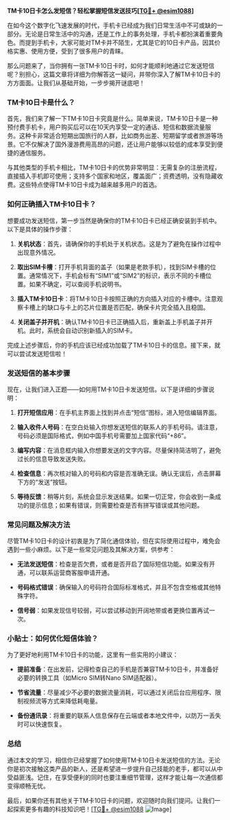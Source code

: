 **TM卡10日卡怎么发短信？轻松掌握短信发送技巧[[TG💪+ @esim1088](https://t.me/s/esim1088)]**

在如今这个数字化飞速发展的时代，手机卡已经成为我们日常生活中不可或缺的一部分。无论是日常生活中的沟通，还是工作上的事务处理，手机卡都扮演着重要角色。而提到手机卡，大家可能对TM卡并不陌生，尤其是它的10日卡产品，因其价格实惠、使用方便，受到了很多用户的青睐。

那么问题来了，当你拥有一张TM卡10日卡时，如何才能顺利地通过它发送短信呢？别担心，这篇文章将详细为你解答这一疑问，并带你深入了解TM卡10日卡的方方面面。让我们从基础开始，一步步揭开谜底吧！

### TM卡10日卡是什么？

首先，我们来了解一下TM卡10日卡究竟是什么。简单来说，TM卡10日卡是一种预付费手机卡，用户购买后可以在10天内享受一定的通话、短信和数据流量服务。这种卡非常适合短期出国旅行的人群，比如商务出差、短期留学或者旅游等场景。它不仅解决了国外漫游费用高昂的问题，还让用户能够以较低的成本享受到便捷的通信服务。

与其他类型的手机卡相比，TM卡10日卡的优势非常明显：无需复杂的注册流程，直接插入手机即可使用；支持多个国家和地区，覆盖面广；资费透明，没有隐藏收费。这些特点使得TM卡10日卡成为越来越多用户的首选。

### 如何正确插入TM卡10日卡？

想要成功发送短信，第一步当然是确保你的TM卡10日卡已经正确安装到手机中。以下是具体的操作步骤：

1. **关机状态**：首先，请确保你的手机处于关机状态。这是为了避免在操作过程中出现意外情况。
   
2. **取出SIM卡槽**：打开手机背面的盖子（如果是老款手机），找到SIM卡槽的位置。通常情况下，手机会标有“SIM1”或“SIM2”的标识，表示不同的卡槽位置。如果不确定，可以查阅手机说明书。

3. **插入TM卡10日卡**：将TM卡10日卡按照正确的方向插入对应的卡槽中。注意观察卡槽上的缺口与卡上的芯片位置是否匹配，确保卡片完全插入且稳固。

4. **关闭盖子并开机**：确认TM卡10日卡已正确插入后，重新盖上手机盖子并开机。此时，系统会自动识别新插入的SIM卡。

完成上述步骤后，你的手机应该已经成功加载了TM卡10日卡的信息。接下来，就可以尝试发送短信啦！

### 发送短信的基本步骤

现在，让我们进入正题——如何用TM卡10日卡发送短信。以下是详细的步骤说明：

1. **打开短信应用**：在手机主界面上找到并点击“短信”图标，进入短信编辑界面。

2. **输入收件人号码**：在空白处输入你想发送短信的联系人的手机号码。请注意，号码必须是国际格式，例如中国手机号需要加上国家代码“+86”。

3. **编写内容**：在消息框内输入你想要发送的文字内容。尽量保持简洁明了，避免过长的信息导致发送失败。

4. **检查信息**：再次核对输入的号码和内容是否准确无误。确认无误后，点击屏幕下方的“发送”按钮。

5. **等待反馈**：稍等片刻，系统会显示发送结果。如果一切正常，你会收到一条成功的提示信息；如果有错误，则需要检查是否有拼写错误或其他问题。

### 常见问题及解决方法

尽管TM卡10日卡的设计初衷是为了简化通信体验，但在实际使用过程中，难免会遇到一些小麻烦。以下是一些常见问题及其解决方案，供参考：

- **无法发送短信**：检查是否欠费，或者是否开启了国际短信功能。如果没有开通，可以联系运营商客服申请开通。
  
- **号码格式错误**：确保输入的号码符合国际标准格式，并且不包含空格或其他特殊字符。

- **信号弱**：如果发现信号较弱，可以尝试移动到开阔地带或者更换位置再试一次。

### 小贴士：如何优化短信体验？

为了更好地利用TM卡10日卡的功能，这里有一些实用的小建议：

- **提前准备**：在出发前，记得检查自己的手机是否兼容TM卡10日卡，并准备好必要的转换工具（如Micro SIM转Nano SIM适配器）。

- **节省流量**：尽量减少不必要的数据流量消耗，可以通过关闭后台应用程序、限制视频流等方式来降低耗电量。

- **备份通讯录**：将重要的联系人信息保存在云端或者本地文件中，以防万一丢失时可以快速恢复。

### 总结

通过本文的学习，相信你已经掌握了如何使用TM卡10日卡发送短信的方法。无论你是初次接触这类产品的新人，还是希望进一步提升自己技能的老手，都可以从中受益匪浅。记住，在享受便利的同时也要注重细节管理，这样才能让每一次通信都变得顺畅无忧。

最后，如果你还有其他关于TM卡10日卡的问题，欢迎随时向我们提问。让我们一起探索更多有趣的科技知识吧！[[TG💪+ @esim1088](https://t.me/s/esim1088) ![Image](https://i.postimg.cc/4NQfJmqS/Snipaste-2025-05-13-00-14-12.png)]